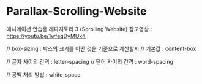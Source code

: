 # Parallax-Scrolling-Website
애니메이션 연습용 레파지토리 3 (Scrolling Website) 참고영상 : https://youtu.be/1wfeqDyMUx4

// box-sizing : 박스의 크기를 어떤 것을 기준으로 계산할지 
// 기본값 : content-box

// 글자 사이의 간격 : letter-spacing
// 단어 사이의 간격 : word-spacing

// 공백 처리 방법 : white-space